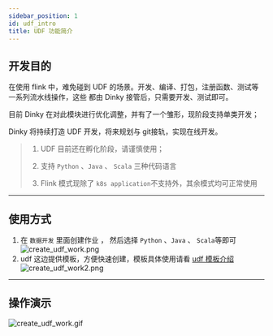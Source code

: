 ```yaml
---
sidebar_position: 1
id: udf_intro
title: UDF 功能简介
---
```


## 开发目的

在使用 flink 中，难免碰到 UDF 的场景。开发、编译、打包，注册函数、测试等一系列流水线操作，这些
都由 Dinky 接管后，只需要开发、测试即可。

目前 Dinky 在对此模块进行优化调整，并有了一个雏形，现阶段支持单类开发；

Dinky 将持续打造 UDF 开发，将来规划与 git接轨，实现在线开发。
> 1. UDF 目前还在孵化阶段，请谨慎使用；
>
> 2. 支持 `Python` 、`Java` 、 `Scala` 三种代码语言
>
> 3. Flink 模式现除了 `k8s application`不支持外，其余模式均可正常使用

---

## 使用方式

1. 在 `数据开发` 里面创建作业 ， 然后选择 `Python` 、`Java` 、 `Scala`等即可
   ![create_udf_work.png](http://pic.dinky.org.cn/dinky/docs/zh-CN/udf_develop/create_udf_work.png)
2. udf 这边提供模板，方便快速创建，模板具体使用请看 [udf 模板介绍](./udf_template_intro)
   ![create_udf_work2.png](http://pic.dinky.org.cn/dinky/docs/zh-CN/udf_develop/create_udf_work2.png)

---

## 操作演示

![create_udf_work.gif](http://pic.dinky.org.cn/dinky/docs/zh-CN/udf_develop/create_udf_work.gif)
 
